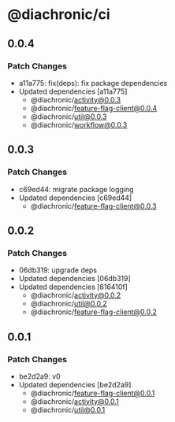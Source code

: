 # @diachronic/ci

## 0.0.4

### Patch Changes

- a11a775: fix(deps): fix package dependencies
- Updated dependencies [a11a775]
  - @diachronic/activity@0.0.3
  - @diachronic/feature-flag-client@0.0.4
  - @diachronic/util@0.0.3
  - @diachronic/workflow@0.0.3

## 0.0.3

### Patch Changes

- c69ed44: migrate package logging
- Updated dependencies [c69ed44]
  - @diachronic/feature-flag-client@0.0.3

## 0.0.2

### Patch Changes

- 06db319: upgrade deps
- Updated dependencies [06db319]
- Updated dependencies [816410f]
  - @diachronic/activity@0.0.2
  - @diachronic/util@0.0.2
  - @diachronic/feature-flag-client@0.0.2

## 0.0.1

### Patch Changes

- be2d2a9: v0
- Updated dependencies [be2d2a9]
  - @diachronic/feature-flag-client@0.0.1
  - @diachronic/activity@0.0.1
  - @diachronic/util@0.0.1

